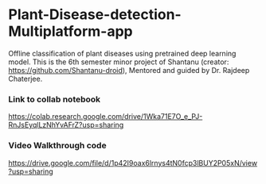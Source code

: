 # Plant-Disease-detection-Multiplatform-app
Offline classification of plant diseases using pretrained deep learning model. This is the 6th semester minor project of Shantanu (creator: https://github.com/Shantanu-droid), Mentored and guided by Dr. Rajdeep Chaterjee. 

### Link to collab notebook
https://colab.research.google.com/drive/1Wka71E7O_e_PJ-RnJsEyqlLzNhYvAFrZ?usp=sharing

### Video Walkthrough code
https://drive.google.com/file/d/1p42I9oax6lrnys4tN0fcp3lBUY2P05xN/view?usp=sharing
